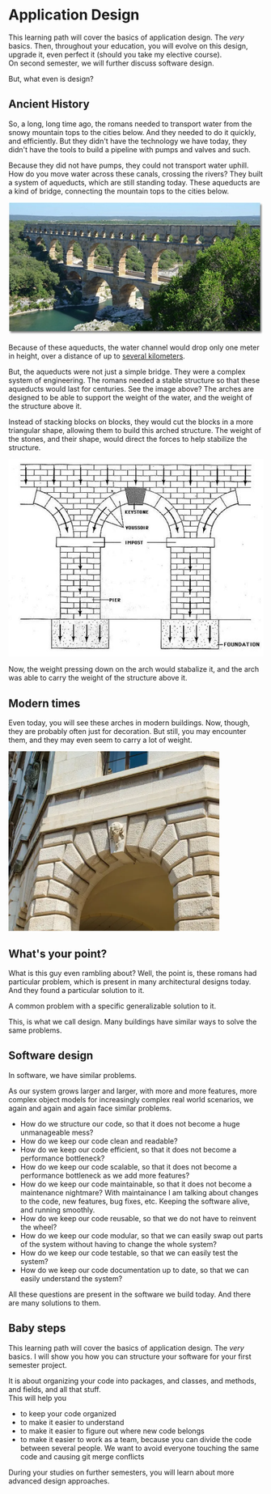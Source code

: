 # Application Design

This learning path will cover the basics of application design. The _very_ basics. Then, throughout your education, you will evolve on this design, upgrade it, even perfect it (should you take my elective course).\
On second semester, we will further discuss software design.

But, what even is design?

## Ancient History

So, a long, long time ago, the romans needed to transport water from the snowy mountain tops to the cities below. And they needed to do it quickly, and efficiently. But they didn't have the technology we have today, they didn't have the tools to build a pipeline with pumps and valves and such.

Because they did not have pumps, they could not transport water uphill. How do you move water across these canals, crossing the rivers?
They built a system of aqueducts, which are still standing today. These aqueducts are a kind of bridge, connecting the mountain tops to the cities below.

![aqueduct](Resources/aqueduct.jpg)

Because of these aqueducts, the water channel would drop only one meter in height, over a distance of up to [several kilometers](https://www.earthdate.org/episodes/roman-aqueducts#:~:text=Most%20aqueducts%20have%20overall%20slopes,for%20precise%20measurement%20of%20angles.).

But, the aqueducts were not just a simple bridge. They were a complex system of engineering. The romans needed a stable structure so that these aqueducts would last for centuries. See the image above?  The arches are designed to be able to support the weight of the water, and the weight of the structure above it.

Instead of stacking blocks on blocks, they would cut the blocks in a more triangular shape, allowing them to build this arched structure. The weight of the stones, and their shape, would direct the forces to help stabilize the structure.

![arch](Resources/arch.jpg)

Now, the weight pressing down on the arch would stabalize it, and the arch was able to carry the weight of the structure above it.

## Modern times

Even today, you will see these arches in modern buildings. Now, though, they are probably often just for decoration. But still, you may encounter them, and they may even seem to carry a lot of weight.

![arch](Resources/modern.png)

## What's your point?

What is this guy even rambling about? Well, the point is, these romans had particular problem, which is present in many architectural designs today. And they found a particular solution to it.

A common problem with a specific generalizable solution to it.

This, is what we call design. Many buildings have similar ways to solve the same problems.

## Software design

In software, we have similar problems. 

As our system grows larger and larger, with more and more features, more complex object models for increasingly complex real world scenarios, we again and again and again face similar problems. 

- How do we structure our code, so that it does not become a huge unmanageable mess?
- How do we keep our code clean and readable?
- How do we keep our code efficient, so that it does not become a performance bottleneck?
- How do we keep our code scalable, so that it does not become a performance bottleneck as we add more features?
- How do we keep our code maintainable, so that it does not become a maintenance nightmare? With maintainance I am talking about changes to the code, new features, bug fixes, etc. Keeping the software alive, and running smoothly.
- How do we keep our code reusable, so that we do not have to reinvent the wheel?
- How do we keep our code modular, so that we can easily swap out parts of the system without having to change the whole system?
- How do we keep our code testable, so that we can easily test the system?
- How do we keep our code documentation up to date, so that we can easily understand the system?

All these questions are present in the software we build today. And there are many solutions to them.

## Baby steps

This learning path will cover the basics of application design. The _very_ basics. I will show you how you can structure your software for your first semester project. 

It is about organizing your code into packages, and classes, and methods, and fields, and all that stuff.\
This will help you 

- to keep your code organized
- to make it easier to understand
- to make it easier to figure out where new code belongs
- to make it easier to work as a team, because you can divide the code between several people. We want to avoid everyone touching the same code and causing git merge conflicts

During your studies on further semesters, you will learn about more advanced design approaches.